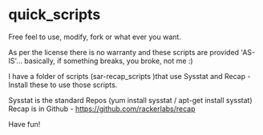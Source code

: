 # quick_scripts

Free feel to use, modify, fork or what ever you want.

As per the license there is no warranty and these scripts are provided 'AS-IS'... basically, if something breaks, you broke, not me :)

I have a folder of scripts (sar-recap_scripts )that use Sysstat and Recap - Install these to use those scripts.

Sysstat is the standard Repos (yum install sysstat / apt-get install sysstat)
Recap is in Github - https://github.com/rackerlabs/recap

Have fun!
